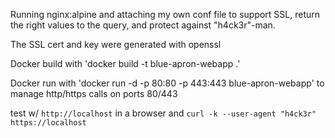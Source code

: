 Running nginx:alpine and attaching my own conf file to support SSL, 
return the right values to the query, and protect against "h4ck3r"-man.

The SSL cert and key were generated with openssl

Docker build with 'docker build -t blue-apron-webapp .'

Docker run with 'docker run -d -p 80:80 -p 443:443 blue-apron-webapp' to manage http/https calls on ports 80/443

test w/ `http://localhost` in a browser and `curl -k --user-agent "h4ck3r" https://localhost`
